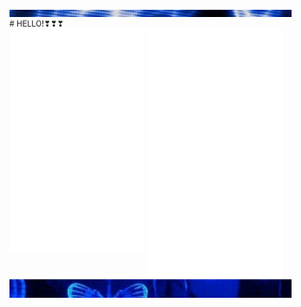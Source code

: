 <div class="parte_de_arriba">
<img src="22.png">
</div>
# HELLO!❣❣❣

<div>
  <img src="/metrics1.svg" width="48%" align="top" />
  <img src="/metrics2.svg" width="48%"  />
</div>

<div class="contenedor">
<img src="3vs4.png" align="top">
</div>



